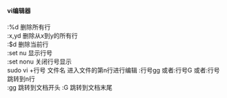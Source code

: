 #### vi编辑器 
:%d 删除所有行  
:x,yd 删除从x到y的所有行  
:$d 删除当前行  
:set nu 显示行号   
:set nonu 关闭行号显示  
sudo vi +行号 文件名 进入文件的第n行进行编辑 
:行号gg 或者:行号G 或者:行号 跳转到n行   
:gg 跳转到文档开头 :G 跳转到文档末尾 
